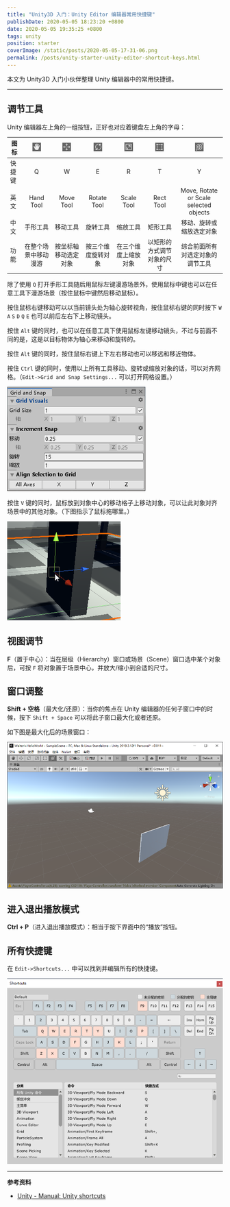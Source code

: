 ```yaml
---
title: "Unity3D 入门：Unity Editor 编辑器常用快捷键"
publishDate: 2020-05-05 18:23:20 +0800
date: 2020-05-05 19:35:25 +0800
tags: unity
position: starter
coverImage: /static/posts/2020-05-05-17-31-06.png
permalink: /posts/unity-starter-unity-editor-shortcut-keys.html
---
```


本文为 Unity3D 入门小伙伴整理 Unity 编辑器中的常用快捷键。

---

<div id="toc"></div>

## 调节工具

Unity 编辑器左上角的一组按钮，正好也对应着键盘左上角的字母：

| 图标   | ![Q](/static/posts/2020-05-05-17-29-17.png) | ![W](/static/posts/2020-05-05-17-29-44.png) | ![E](/static/posts/2020-05-05-17-30-06.png) | ![R](/static/posts/2020-05-05-17-30-27.png) | ![T](/static/posts/2020-05-05-17-30-46.png) | ![Y](/static/posts/2020-05-05-17-31-06.png) |
| ------ | :-----------------------------------------: | :-----------------------------------------: | :-----------------------------------------: | :-----------------------------------------: | :-----------------------------------------: | :-----------------------------------------: |
| 快捷键 |                      Q                      |                      W                      |                      E                      |                      R                      |                      T                      |                      Y                      |
| 英文   |                  Hand Tool                  |                  Move Tool                  |                 Rotate Tool                 |                 Scale Tool                  |                  Rect Tool                  |   Move, Rotate or Scale selected objects    |
| 中文   |                  手形工具                   |                  移动工具                   |                  旋转工具                   |                  缩放工具                   |                  矩形工具                   |          移动、旋转或缩放选定对象           |
| 功能   |            在整个场景中移动漫游             |            按坐标轴移动选定对象             |             按三个维度旋转对象              |            在三个维度上缩放对象             |         以矩形的方式调节对象的尺寸          |      综合前面所有对选定对象的调节工具       |

除了使用 `Q` 打开手形工具随后用鼠标左键漫游场景外，使用鼠标中键也可以在任意工具下漫游场景（按住鼠标中键然后移动鼠标）。

按住鼠标右键移动可以以当前镜头处为轴心旋转视角，按住鼠标右键的同时按下 `W` `A` `S` `D` `Q` `E` 也可以前后左右下上移动镜头。

按住 `Alt` 键的同时，也可以在任意工具下使用鼠标左键移动镜头，不过与前面不同的是，这是以目标物体为轴心来移动和旋转的。

按住 `Alt` 键的同时，按住鼠标右键上下左右移动也可以移远和移近物体。

按住 `Ctrl` 键的同时，使用以上所有工具移动、旋转或缩放对象的话，可以对齐网格。（`Edit->Grid and Snap Settings...` 可以打开网格设置。）

![网格设置](/static/posts/2020-05-05-18-13-57.png)

按住 `V` 键的同时，鼠标放到对象中心的移动格子上移动对象，可以让此对象对齐场景中的其他对象。（下图指示了鼠标拖哪里。）

![对齐其他对象](/static/posts/2020-05-05-18-15-59.png)

## 视图调节

**F**（置于中心）：当在层级（Hierarchy）窗口或场景（Scene）窗口选中某个对象后，可按 `F` 将对象置于场景中心，并放大/缩小到合适的尺寸。

## 窗口调整

**Shift + 空格**（最大化/还原）：当你的焦点在 Unity 编辑器的任何子窗口中的时候，按下 `Shift + Space` 可以将此子窗口最大化或者还原。

如下图是最大化后的场景窗口：

![最大化场景窗口](/static/posts/2020-05-05-17-43-49.png)

## 进入退出播放模式

**Ctrl + P**（进入退出播放模式）：相当于按下界面中的“播放”按钮。

## 所有快捷键

在 `Edit->Shortcuts...` 中可以找到并编辑所有的快捷键。

![所有快捷键](/static/posts/2020-05-05-18-20-42.png)

---

**参考资料**

- [Unity - Manual: Unity shortcuts](https://docs.unity3d.com/Manual/UnityHotkeys.html)


